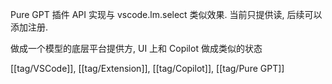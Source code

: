 Pure GPT 插件 API 实现与 vscode.lm.select 类似效果. 当前只提供读, 后续可以添加注册.

做成一个模型的底层平台提供方, UI 上和 Copilot 做成类似的状态

[[tag/VSCode]], [[tag/Extension]], [[tag/Copilot]], [[tag/Pure GPT]]
